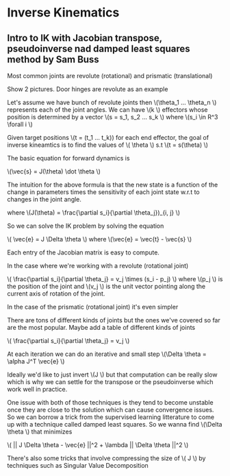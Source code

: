 # Inverse Kinematics

## Intro to IK with Jacobian transpose, pseudoinverse nad damped least squares method by Sam Buss

Most common joints are revolute (rotational) and prismatic (translational)

Show 2 pictures. Door hinges are revolute as an example

Let's assume we have bunch of revolute joints then \\(\theta_1 ... \theta_n \\) represents each of the joint angles. We can have \\(k \\) effectors whose position is determined by a vector \\(s = s_1, s_2 ... s_k \\) where \\(s_i \in R^3 \forall i \\)

Given target positions \\(t = (t_1 ... t_k)) for each end effector, the goal of inverse kineamtics is to find the values of \\( \theta \\) s.t \\(t = s(\theta) \\)

The basic equation for forward dynamics is

\\(\vec{s} = J(\theta) \dot \theta \\)

The intuition for the above formula is that the new state is a function of the change in parameters times the sensitivity of each joint state w.r.t to changes in the joint angle.

where \\(J(\theta) = \frac{\partial s_i}{\partial \theta_j})_{i, j} \\)

So we can solve the IK problem by solving the equation

\\( \vec{e} = J \Delta \theta \\) where \\(\vec{e} = \vec{t} - \vec{s} \\)


Each entry of the Jacobian matrix is easy to compute. 

In the case where we're working with a revolute (rotational joint)

\\( \frac{\partial s_i}{\partial \theta_j} = v_j \times (s_i - p_j) \\) where \\(p_j \\) is the position of the joint and \\(v_j \\) is the unit vector pointing along the current axis of rotation of the joint.

In the case of the prismatic (rotational joint) it's even simpler

There are tons of different kinds of joints but the ones we've covered so far are the most popular. Maybe add a table of different kinds of joints

\\( \frac{\partial s_i}{\partial \theta_j} = v_j \\)

At each iteration we can do an iterative and small step \\(\Delta \theta = \alpha J^T \vec{e} \\)

Ideally we'd like to just invert \\(J \\) but that computation can be really slow which is why we can settle for the transpose or the pseudoinverse which work well in practice.

One issue with both of those techniques is they tend to become unstable once they are close to the solution which can cause convergence issues. So we can borrow a trick from the supervised learning litterature to come up with a technique called damped least squares. So we wanna find \\(\Delta \theta \\) that minimizes


\\( || J \Delta \theta - \vec{e} ||^2 + \lambda || \Delta \theta ||^2 \\)

There's also some tricks that involve compressing the size of \\( J \\) by techniques such as Singular Value Decomposition
